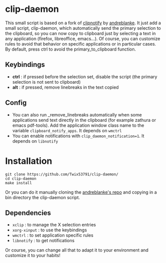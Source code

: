 # clip-daemon

This small script is based on a fork of [clipnotify](https://github.com/cdown/clipnotify/) by [andreblanke](https://github.com/andreblanke/clipnotify). It just add a small script, clip-daemon, which automatically send the primary selection to the clipboard, so you can now copy to clipboard just by selecting a text in any application (firefox, libreoffice, emacs...). Of course, you can customize rules to avoid that behavior on specific applications or in particular cases. By default, press ctrl to avoid the primary_to_clipboard function.

## Keybindings
 - **ctrl** : if pressed before the selection set, disable the script (the primary selection is not sent to clipboard)
 - **alt** : if pressed, remove linebreaks in the text copied
 
## Config

- You can also run _remove_linebreaks automatically when some applications send text directly in the clipboard (for example zathura or emacs pdf-tools). Add the application window class name to the variable `clipboard_notify_apps`. It depends on `wmctrl`
- You can enable notifications with `clip_daemon_notification=1`. It depends on `libnotify`

# Installation

```
git clone https://github.com/Twix53791/clip-daemon/
cd clip-daemon
make install
```
Or you can do it manually cloning the [andreblanke's repo](https://github.com/andreblanke/clipnotify) and copying in a bin directory the clip-daemon script.

## Dependencies

- `xclip` : to manage the X selection entries
- `xorg-xinput` : to use the keybindings
- `wmctrl` : to set application specific rules
- `libnotify` : to get notifications

Or course, you can change all that to adapt it to your environment and customize it to your habits!
